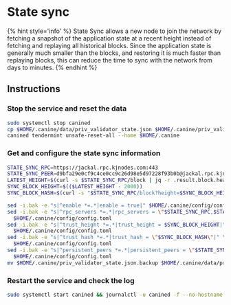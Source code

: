 # State sync

{% hint style='info' %}
State Sync allows a new node to join the network by fetching a snapshot of the application state 
at a recent height instead of fetching and replaying all historical blocks. Since the 
application state is generally much smaller than the blocks, and restoring it is much 
faster than replaying blocks, this can reduce the time to sync with the network from days to minutes.
{% endhint %}

## Instructions

### Stop the service and reset the data

```bash
sudo systemctl stop canined
cp $HOME/.canine/data/priv_validator_state.json $HOME/.canine/priv_validator_state.json.backup
canined tendermint unsafe-reset-all --home $HOME/.canine
```

### Get and configure the state sync information

```bash
STATE_SYNC_RPC=https://jackal.rpc.kjnodes.com:443
STATE_SYNC_PEER=d9bfa29e0cf9c4ce0cc9c26d98e5d97228f93b0b@jackal.rpc.kjnodes.com:37656
LATEST_HEIGHT=$(curl -s $STATE_SYNC_RPC/block | jq -r .result.block.header.height)
SYNC_BLOCK_HEIGHT=$(($LATEST_HEIGHT - 2000))
SYNC_BLOCK_HASH=$(curl -s "$STATE_SYNC_RPC/block?height=$SYNC_BLOCK_HEIGHT" | jq -r .result.block_id.hash)

sed -i.bak -e "s|^enable *=.*|enable = true|" $HOME/.canine/config/config.toml
sed -i.bak -e "s|^rpc_servers *=.*|rpc_servers = \"$STATE_SYNC_RPC,$STATE_SYNC_RPC\"|" \
  $HOME/.canine/config/config.toml
sed -i.bak -e "s|^trust_height *=.*|trust_height = $SYNC_BLOCK_HEIGHT|" \
  $HOME/.canine/config/config.toml
sed -i.bak -e "s|^trust_hash *=.*|trust_hash = \"$SYNC_BLOCK_HASH\"|" \
  $HOME/.canine/config/config.toml
sed -i.bak -e "s|^persistent_peers *=.*|persistent_peers = \"$STATE_SYNC_PEER\"|" \
  $HOME/.canine/config/config.toml
mv $HOME/.canine/priv_validator_state.json.backup $HOME/.canine/data/priv_validator_state.json
```

### Restart the service and check the log

```bash
sudo systemctl start canined && journalctl -u canined -f --no-hostname -o cat
```
